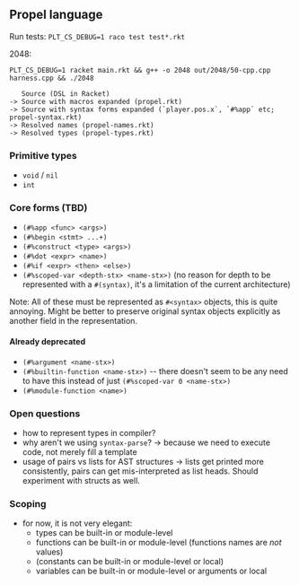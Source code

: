 ## Propel language

Run tests: `PLT_CS_DEBUG=1 raco test test*.rkt`

2048:

`PLT_CS_DEBUG=1 racket main.rkt && g++ -o 2048 out/2048/50-cpp.cpp harness.cpp && ./2048`

```
   Source (DSL in Racket)
-> Source with macros expanded (propel.rkt)
-> Source with syntax forms expanded (`player.pos.x`, `#%app` etc; propel-syntax.rkt)
-> Resolved names (propel-names.rkt)
-> Resolved types (propel-types.rkt)
```

### Primitive types

- `void` / `nil`
- `int`

### Core forms (TBD)

- `(#%app <func> <args>)`
- `(#%begin <stmt> ...+)`
- `(#%construct <type> <args>)`
- `(#%dot <expr> <name>)`
- `(#%if <expr> <then> <else>)`
- `(#%scoped-var <depth-stx> <name-stx>)` (no reason for depth to be represented with a `#(syntax)`, it's a limitation of the current architecture)

Note: All of these must be represented as `#<syntax>` objects, this is quite annoying.
      Might be better to preserve original syntax objects explicitly as another field in the representation.

#### Already deprecated

- `(#%argument <name-stx>)`
- `(#%builtin-function <name-stx>)` -- there doesn't seem to be any need to have this instead of just `(#%scoped-var 0 <name-stx>)`
- `(#%module-function <name>)`

### Open questions

- how to represent types in compiler?
- why aren't we using `syntax-parse`? -> because we need to execute code, not merely fill a template
- usage of pairs vs lists for AST structures -> lists get printed more consistently, pairs can get mis-interpreted as list heads.
  Should experiment with structs as well.

### Scoping

- for now, it is not very elegant:
  - types can be built-in or module-level
  - functions can be built-in or module-level (functions names are _not_ values)
  - (constants can be built-in or module-level or local)
  - variables can be built-in or module-level or arguments or local
